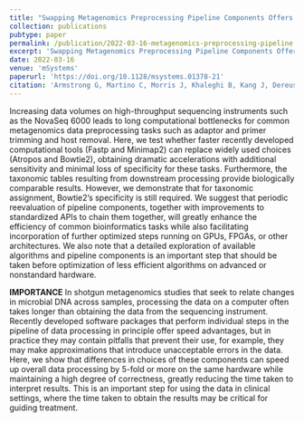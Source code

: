 ```yaml
---
title: "Swapping Metagenomics Preprocessing Pipeline Components Offers Speed and Sensitivity Increases"
collection: publications
pubtype: paper
permalink: /publication/2022-03-16-metagenomics-preprocessing-pipeline
excerpt: 'Swapping Metagenomics Preprocessing Pipeline Components Offers Speed and Sensitivity Increases'
date: 2022-03-16
venue: 'mSystems'
paperurl: 'https://doi.org/10.1128/msystems.01378-21'
citation: 'Armstrong G, Martino C, Morris J, Khaleghi B, Kang J, Dereus J, Zhu Q, Roush D, McDonald D, Gonzalez A, Shaffer J, Carpenter C, Estaki M, Wandro S, Eilert S, Akel A, Eno J, Curewitz K, Swafford A, <b>Moshiri N</b>, Rosing T, Knight R (2022). "Swapping Metagenomics Preprocessing Pipeline Components Offers Speed and Sensitivity Increases." <i>mSystems</i>. 7(2):e01378-21. <a href="https://doi.org/10.1128/msystems.01378-21" target="_blank">doi:10.1128/msystems.01378-21</a>'
---
```

Increasing data volumes on high-throughput sequencing instruments such as the NovaSeq 6000 leads to long computational bottlenecks for common metagenomics data preprocessing tasks such as adaptor and primer trimming and host removal. Here, we test whether faster recently developed computational tools (Fastp and Minimap2) can replace widely used choices (Atropos and Bowtie2), obtaining dramatic accelerations with additional sensitivity and minimal loss of specificity for these tasks. Furthermore, the taxonomic tables resulting from downstream processing provide biologically comparable results. However, we demonstrate that for taxonomic assignment, Bowtie2’s specificity is still required. We suggest that periodic reevaluation of pipeline components, together with improvements to standardized APIs to chain them together, will greatly enhance the efficiency of common bioinformatics tasks while also facilitating incorporation of further optimized steps running on GPUs, FPGAs, or other architectures. We also note that a detailed exploration of available algorithms and pipeline components is an important step that should be taken before optimization of less efficient algorithms on advanced or nonstandard hardware.

**IMPORTANCE** In shotgun metagenomics studies that seek to relate changes in microbial DNA across samples, processing the data on a computer often takes longer than obtaining the data from the sequencing instrument. Recently developed software packages that perform individual steps in the pipeline of data processing in principle offer speed advantages, but in practice they may contain pitfalls that prevent their use, for example, they may make approximations that introduce unacceptable errors in the data. Here, we show that differences in choices of these components can speed up overall data processing by 5-fold or more on the same hardware while maintaining a high degree of correctness, greatly reducing the time taken to interpret results. This is an important step for using the data in clinical settings, where the time taken to obtain the results may be critical for guiding treatment.
